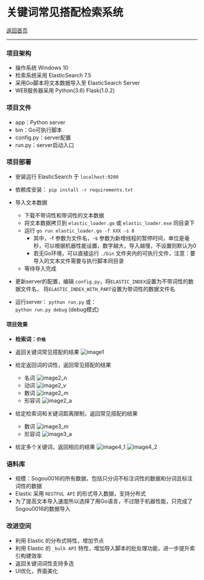 # 关键词常见搭配检索系统
[返回首页](https://desperadoadil.github.io/)  

---

### 项目架构
- 操作系统 Windows 10
- 检索系统采用 ElasticSearch 7.5
- 采用Go脚本将文本数据导入至 ElasticSearch Server
- WEB服务器采用 Python(3.6) Flask(1.0.2)


### 项目文件
- app：Python server
- bin：Go可执行脚本
- config.py：server配置
- run.py：server启动入口


### 项目部署
- 安装运行 ElasticSearch 于 `localhost:9200`

- 依赖库安装：
    `pip install -r requirements.txt`

- 导入文本数据
    - 下载不带词性和带词性的文本数据
    - 将文本数据拷贝到 `elastic_loader.go` 或 `elastic_loader.exe` 同目录下
    - 运行 `go run elastic_loader.go -f XXX -s 0`
        - 其中，-f 参数为文件名，-s 参数为新增线程的暂停时间，单位是毫秒，可以根据机器性能设置，数字越大，导入越慢，不设置则默认为0
        - 若无Go环境，可以直接运行 `./bin` 文件夹内的可执行文件，注意：要导入的文本文件需要与执行脚本同目录
    - 等待导入完成

- 更新server的配置，编辑 `config.py`，将`ELASTIC_INDEX`设置为不带词性的数据文件名，
将`ELASTIC_INDEX_WITH_PART`设置为带词性的数据文件名

- 运行server：
    `python run.py` 或：  
    `python run.py debug` (debug模式)  


#### 项目效果
- **检索词：`价格`**
- 返回关键词常见搭配的结果
    ![image1](./1.jpg)

- 给定返回词的词性，返回常见搭配的结果
    - 名词
        ![image2_n](./2_n.jpg)
    - 动词
        ![image2_v](./2_v.jpg)
    - 数词
        ![image2_m](./2_m.jpg)
    - 形容词
        ![image2_a](./2_a.jpg)

- 给定检索词和关键词距离限制，返回常见搭配的结果
    - 数词
        ![image3_m](./3_m.jpg)
    - 形容词
        ![image3_a](./3_a.jpg)

- 给定多个关键词，返回相应的结果
    ![image4_1](./4_1.jpg)
    ![image4_2](./4_2.jpg)


### 语料库
- 规模：Sogou0016的所有数据，包括只分词不标注词性的数据和分词且标注词性的数据
- Elastic 采用 `RESTFUL API` 的形式导入数据，支持分布式
- 为了提高文本导入速度所以选择了用Go语言，不过限于机器性能，只完成了Sogou0016的数据导入

### 改进空间
- 利用 Elastic 的分布式特性，增加节点
- 利用 Elastic 的 `_bulk API` 特性，增加导入脚本的批处理功能，进一步提升索引构建效率
- 返回关键词词性支持多选
- UI优化，界面美化
